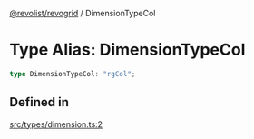 [@revolist/revogrid](README.md) / DimensionTypeCol

# Type Alias: DimensionTypeCol

```ts
type DimensionTypeCol: "rgCol";
```

## Defined in

[src/types/dimension.ts:2](https://github.com/revolist/revogrid/blob/78d14b7c443343ec06c8d385824462d784f2615f/src/types/dimension.ts#L2)
